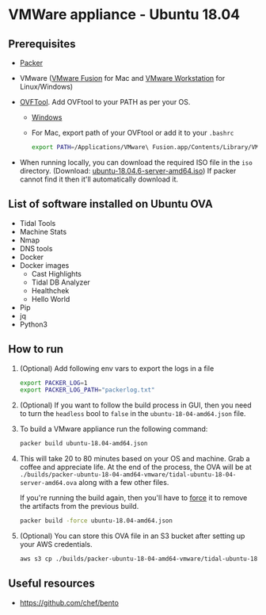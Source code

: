 # VMWare appliance - Ubuntu 18.04

## Prerequisites

- [Packer](https://learn.hashicorp.com/tutorials/packer/get-started-install-cli?in=packer/aws-get-started#installing-packer)
- VMware ([VMware Fusion](https://www.vmware.com/au/products/fusion.html) for Mac and [VMware Workstation](https://www.vmware.com/au/products/workstation-player.html) for Linux/Windows)
- [OVFTool](https://developer.vmware.com/web/tool/4.4.0/ovf). Add OVFtool to your PATH as per your OS.
  - [Windows](https://support.us.ovhcloud.com/hc/en-us/articles/360017548080-How-to-Download-a-VM-as-an-OVF-Using-Windows#VAR)
  - For Mac, export path of your OVFtool or add it to your `.bashrc`

    ```sh
    export PATH=/Applications/VMware\ Fusion.app/Contents/Library/VMware\ OVF\ Tool/:$PATH
    ```

- When running locally, you can download the required ISO file in the `iso` directory. (Download: [ubuntu-18.04.6-server-amd64.iso](https://cdimage.ubuntu.com/ubuntu/releases/18.04.6/release/ubuntu-18.04.6-server-amd64.iso)) If packer cannot find it then it'll automatically download it.

## List of software installed on Ubuntu OVA

- Tidal Tools
- Machine Stats
- Nmap
- DNS tools
- Docker
- Docker images
  - Cast Highlights
  - Tidal DB Analyzer
  - Healthchek
  - Hello World
- Pip
- jq
- Python3

## How to run

1. (Optional) Add following env vars to export the logs in a file

   ```sh
   export PACKER_LOG=1
   export PACKER_LOG_PATH="packerlog.txt"
   ```

2. (Optional) If you want to follow the build process in GUI, then you need to turn the `headless` bool to `false` in the `ubuntu-18-04-amd64.json` file.

3. To build a VMware appliance run the following command:

   ```sh
   packer build ubuntu-18.04-amd64.json
   ```

4. This will take 20 to 80 minutes based on your OS and machine. Grab a coffee and appreciate life. At the end of the process, the OVA will be at `./builds/packer-ubuntu-18-04-amd64-vmware/tidal-ubuntu-18-04-server-amd64.ova` along with a few other files.

   If you're running the build again, then you'll have to [force](https://www.packer.io/docs/commands/build#force) it to remove the artifacts from the previous build.

   ```sh
   packer build -force ubuntu-18.04-amd64.json
   ```

5. (Optional) You can store this OVA file in an S3 bucket after setting up your AWS credentials.

   ```sh
   aws s3 cp ./builds/packer-ubuntu-18-04-amd64-vmware/tidal-ubuntu-18-04-server-amd64.ova s3://YOUR_BUCKET_NAME/
   ```

## Useful resources

- <https://github.com/chef/bento>

